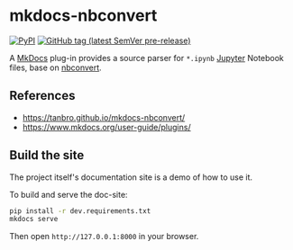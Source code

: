 # mkdocs-nbconvert

[![PyPI](https://img.shields.io/pypi/v/mkdocs-nbconvert.svg)](https://pypi.org/project/mkdocs-nbconvert/)
[![GitHub tag (latest SemVer pre-release)](https://img.shields.io/github/v/tag/tanbro/mkdocs-nbconvert)](https://github.com/tanbro/mkdocs-nbconvert)

A [MkDocs][] plug-in provides a source parser for `*.ipynb` [Jupyter][] Notebook files, base on [nbconvert][].

## References

- <https://tanbro.github.io/mkdocs-nbconvert/>
- <https://www.mkdocs.org/user-guide/plugins/>

## Build the site

The project itself's documentation site is a demo of how to use it.

To build and serve the doc-site:

```bash
pip install -r dev.requirements.txt
mkdocs serve
```

Then open `http://127.0.0.1:8000` in your browser.

[MkDocs]: http://www.mkdocs.org/
[Jupyter]: https://jupyter.org/
[nbconvert]: https://pypi.org/project/nbconvert/
